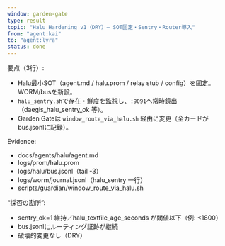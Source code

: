 ```yaml
---
window: garden-gate
type: result
topic: "Halu Hardening v1（DRY）— SOT固定・Sentry・Router導入"
from: "agent:kai"
to: "agent:lyra"
status: done
---
```


要点（3行）:
- Halu最小SOT（agent.md / halu.prom / relay stub / config）を固定。WORM/busを新設。
- `halu_sentry.sh`で存在・鮮度を監視し、`:9091`へ常時鏡出（daegis_halu_sentry_ok 等）。
- Garden Gateは `window_route_via_halu.sh` 経由に変更（全カードがbus.jsonlに記録）。

Evidence:
- docs/agents/halu/agent.md
- logs/prom/halu.prom
- logs/halu/bus.jsonl（tail -3）
- logs/worm/journal.jsonl（halu_sentry 一行）
- scripts/guardian/window_route_via_halu.sh

“採否の勘所”:
- sentry_ok=1 維持／halu_textfile_age_seconds が閾値以下（例: <1800）
- bus.jsonlにルーティング証跡が継続
- 破壊的変更なし（DRY）
